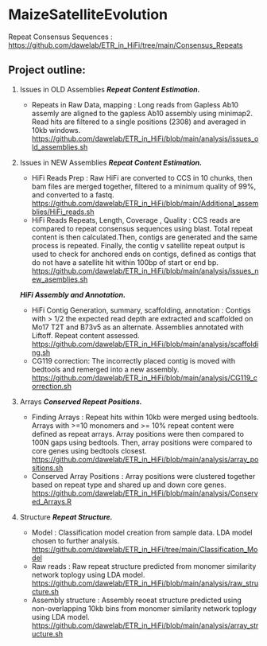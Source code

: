 # MaizeSatelliteEvolution


Repeat Consensus Sequences : https://github.com/dawelab/ETR_in_HiFi/tree/main/Consensus_Repeats

## Project outline:
1. Issues in OLD Assemblies
**_Repeat Content Estimation._**
	- Repeats in Raw Data, mapping : Long reads from Gapless Ab10 assemly are aligned to the gapless Ab10 assembly using minimap2. Read hits are filtered to a single positions (2308) and averaged in 10kb windows.
https://github.com/dawelab/ETR_in_HiFi/blob/main/analysis/issues_old_assemblies.sh


2. Issues in NEW Assemblies
   **_Repeat Content Estimation._**
    - HiFi Reads Prep : Raw HiFi are converted to CCS in 10 chunks, then bam files are merged together, filtered to a minimum quality of 99%, and converted to a fastq.
      https://github.com/dawelab/ETR_in_HiFi/blob/main/Additional_assemblies/HiFi_reads.sh
    - HiFi Reads Repeats, Length, Coverage , Quality : CCS reads are compared to repeat consensus sequences using blast. Total repeat content is then calculated.Then, contigs are generated and the same process is repeated. Finally, the contig v satellite repeat output is used to check for anchored ends on contigs, defined as contigs that do not have a satellite hit within 100bp of start or end bp.
      https://github.com/dawelab/ETR_in_HiFi/blob/main/analysis/issues_new_asemblies.sh
      
   **_HiFi Assembly and Annotation._**
    - HiFi Contig Generation, summary, scaffolding, annotation : Contigs with > 1/2 the expected read depth are extracted and scaffolded on Mo17 T2T and B73v5 as an alternate. Assemblies annotated with Liftoff. Repeat content assessed.
      https://github.com/dawelab/ETR_in_HiFi/blob/main/analysis/scaffolding.sh
    - 	CG119 correction: The incorrectly placed contig is moved with bedtools and remerged into a new assembly.
      https://github.com/dawelab/ETR_in_HiFi/blob/main/analysis/CG119_correction.sh

3. Arrays
   **_Conserved Repeat Positions._**
   - Finding Arrays : Repeat hits within 10kb were merged using bedtools. Arrays with >=10 monomers and >= 10% repeat content were defined as repeat arrays. Array positions were then compared to 100N gaps using bedtools. Then, array positions were compared to core genes using bedtools closest.
     https://github.com/dawelab/ETR_in_HiFi/blob/main/analysis/array_positions.sh
   - Conserved Array Positions : Array positions were clustered together based on repeat type and shared up and down core genes.
    https://github.com/dawelab/ETR_in_HiFi/blob/main/analysis/Conserved_Arrays.R

4. Structure 
   **_Repeat Structure._**
   - Model : Classification model creation from sample data. LDA model chosen to further analysis.
     https://github.com/dawelab/ETR_in_HiFi/tree/main/Classification_Model
   - Raw reads : Raw repeat structure predicted from monomer similarity network toplogy using LDA model.
      https://github.com/dawelab/ETR_in_HiFi/blob/main/analysis/raw_structure.sh
   - Assembly structure : Assembly reoeat structure predicted using non-overlapping 10kb bins from monomer similarity network toplogy using LDA model.
     https://github.com/dawelab/ETR_in_HiFi/blob/main/analysis/array_structure.sh

